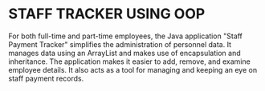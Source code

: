 <h1>STAFF TRACKER USING OOP</h1>
<P>For both full-time and part-time employees, the Java application "Staff Payment Tracker" simplifies the administration of personnel data. It manages data using an ArrayList and makes use of encapsulation and inheritance. The application makes it easier to add, remove, and examine employee details. It also acts as a tool for managing and keeping an eye on staff payment records.</P>
